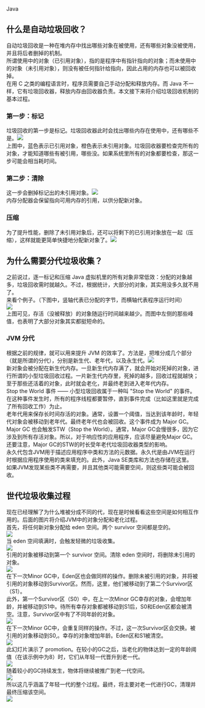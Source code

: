 Java
<a name="L9PdB"></a>
## 什么是自动垃圾回收？
自动垃圾回收是一种在堆内存中找出哪些对象在被使用，还有哪些对象没被使用，并且将后者删掉的机制。<br />所谓使用中的对象（已引用对象），指的是程序中有指针指向的对象；而未使用中的对象（未引用对象），则没有被任何指针给指向，因此占用的内存也可以被回收掉。<br />在用 C 之类的编程语言时，程序员需要自己手动分配和释放内存。而 Java 不一样，它有垃圾回收器，释放内存由回收器负责。本文接下来将介绍垃圾回收机制的基本过程。
<a name="qsaFb"></a>
### 第一步：标记
垃圾回收的第一步是标记。垃圾回收器此时会找出哪些内存在使用中，还有哪些不是。![](https://cdn.nlark.com/yuque/0/2022/jpeg/396745/1647485531632-9ea68a32-a559-4c5f-92a2-5b567bfea44d.jpeg#clientId=ue6d18f0b-0419-4&from=paste&id=u19185e05&originHeight=660&originWidth=1077&originalType=url&ratio=1&rotation=0&showTitle=false&status=done&style=shadow&taskId=uec0c9a8f-eb5e-4318-a548-4798a30f8e1&title=)<br />上图中，蓝色表示已引用对象，橙色表示未引用对象。垃圾回收器要检查完所有的对象，才能知道哪些有被引用，哪些没。如果系统里所有的对象都要检查，那这一步可能会相当耗时间。
<a name="Tg6wK"></a>
### 第二步：清除
这一步会删掉标记出的未引用对象。![](https://cdn.nlark.com/yuque/0/2022/jpeg/396745/1647485531638-8768c135-9ba3-483d-a4a2-85f3525f9a58.jpeg#clientId=ue6d18f0b-0419-4&from=paste&id=u74cd809f&originHeight=625&originWidth=1080&originalType=url&ratio=1&rotation=0&showTitle=false&status=done&style=shadow&taskId=u1d8cd81a-57bf-44b2-93b6-14064ab11ac&title=)<br />内存分配器会保留指向可用内存的引用，以供分配新对象。
<a name="skGxM"></a>
### 压缩
为了提升性能，删除了未引用对象后，还可以将剩下的已引用对象放在一起（压缩），这样就能更简单快捷地分配新对象了。![](https://cdn.nlark.com/yuque/0/2022/jpeg/396745/1647485531618-ee887516-027a-4185-b63b-c801d598b65b.jpeg#clientId=ue6d18f0b-0419-4&from=paste&id=u9528498f&originHeight=637&originWidth=1073&originalType=url&ratio=1&rotation=0&showTitle=false&status=done&style=shadow&taskId=ue0c8943c-b640-4439-904e-716d94c7193&title=)
<a name="VkoOw"></a>
## 为什么需要分代垃圾收集？
之前说过，逐一标记和压缩 Java 虚拟机里的所有对象非常低效：分配的对象越多，垃圾回收需时就越久。不过，根据统计，大部分的对象，其实用没多久就不用了。<br />来看个例子。（下图中，竖轴代表已分配的字节，而横轴代表程序运行时间）<br />![](https://cdn.nlark.com/yuque/0/2022/png/396745/1647485531658-00f354ef-f080-4604-9b81-7513ed9a119d.png#clientId=ue6d18f0b-0419-4&from=paste&id=u0aded37f&originHeight=411&originWidth=647&originalType=url&ratio=1&rotation=0&showTitle=false&status=done&style=shadow&taskId=u1f611f2f-d29f-4f41-90a3-b37799b8f14&title=)<br />上图可见，存活（没被释放）的对象随运行时间越来越少。而图中左侧的那些峰值，也表明了大部分对象其实都挺短命的。
<a name="L74W4"></a>
### JVM 分代
根据之前的规律，就可以用来提升 JVM 的效率了。方法是，把堆分成几个部分（就是所谓的分代），分别是新生代、老年代，以及永生代。![](https://cdn.nlark.com/yuque/0/2022/jpeg/396745/1647485531652-685f993b-7557-4ecb-8e00-d620fde81306.jpeg#clientId=ue6d18f0b-0419-4&from=paste&id=u379f48f1&originHeight=596&originWidth=1080&originalType=url&ratio=1&rotation=0&showTitle=false&status=done&style=shadow&taskId=u8e9c7a74-cf0e-45c1-a92b-1666616c93e&title=)<br />新对象会被分配在新生代内存。一旦新生代内存满了，就会开始对死掉的对象，进行所谓的小型垃圾回收过程。一片新生代内存里，死掉的越多，回收过程就越快；至于那些还活着的对象，此时就会老化，并最终老到进入老年代内存。<br />Stop the World 事件 —— 小型垃圾回收属于一种叫 "Stop the World" 的事件。在这种事件发生时，所有的程序线程都要暂停，直到事件完成（比如这里就是完成了所有回收工作）为止。<br />老年代用来保存长时间存活的对象。通常，设置一个阈值，当达到该年龄时，年轻代对象会被移动到老年代。最终老年代也会被回收。这个事件成为 Major GC。<br />Major GC 也会触发STW（Stop the World）。通常，Major GC会慢很多，因为它涉及到所有存活对象。所以，对于响应性的应用程序，应该尽量避免Major GC。还要注意，Major GC的STW的时长受年老代垃圾回收器类型的影响。<br />永久代包含JVM用于描述应用程序中类和方法的元数据。永久代是由JVM在运行时根据应用程序使用的类来填充的。此外，Java SE类库和方法也存储在这里。<br />如果JVM发现某些类不再需要，并且其他类可能需要空间，则这些类可能会被回收。
<a name="gLoGm"></a>
## 世代垃圾收集过程
现在已经理解了为什么堆被分成不同的代，现在是时候看看这些空间是如何相互作用的。后面的图片将介绍JVM中的对象分配和老化过程。<br />首先，将任何新对象分配给 eden 空间。两个 survivor 空间都是空的。<br />![](https://cdn.nlark.com/yuque/0/2022/jpeg/396745/1647485532098-362512a7-0d4a-4640-b327-3073ef0530e3.jpeg#clientId=ue6d18f0b-0419-4&from=paste&id=ua1692110&originHeight=616&originWidth=1080&originalType=url&ratio=1&rotation=0&showTitle=false&status=done&style=shadow&taskId=u42e48e8f-266c-4f97-862b-67cde6b3459&title=)<br />当 eden 空间填满时，会触发轻微的垃圾收集。<br />![](https://cdn.nlark.com/yuque/0/2022/jpeg/396745/1647485532123-baad9e51-e9d7-49ae-8749-8d3a648cab6f.jpeg#clientId=ue6d18f0b-0419-4&from=paste&id=u230b17c4&originHeight=612&originWidth=1023&originalType=url&ratio=1&rotation=0&showTitle=false&status=done&style=shadow&taskId=u495aacf4-ed59-4345-8d50-58712e9e7e1&title=)<br />引用的对象被移动到第一个 survivor 空间。清除 eden 空间时，将删除未引用的对象。<br />![](https://cdn.nlark.com/yuque/0/2022/jpeg/396745/1647485532137-ab364f9d-8ed9-4b15-9892-ba1bd58c2d73.jpeg#clientId=ue6d18f0b-0419-4&from=paste&id=u173b05c7&originHeight=610&originWidth=1080&originalType=url&ratio=1&rotation=0&showTitle=false&status=done&style=shadow&taskId=uad9effe3-f14e-4dca-a229-29b2c6646b7&title=)<br />在下一次Minor GC中，Eden区也会做同样的操作。删除未被引用的对象，并将被引用的对象移动到Survivor区。然而，这里，他们被移动到了第二个Survivor区（S1）。<br />此外，第一个Survivor区（S0）中，在上一次Minor GC幸存的对象，会增加年龄，并被移动到S1中。待所有幸存对象都被移动到S1后，S0和Eden区都会被清空。注意，Survivor区中有了不同年龄的对象。<br />![](https://cdn.nlark.com/yuque/0/2022/jpeg/396745/1647485532150-e67ac56a-fe01-481c-8e2f-b7c0e86b4035.jpeg#clientId=ue6d18f0b-0419-4&from=paste&id=u6677e46b&originHeight=630&originWidth=1080&originalType=url&ratio=1&rotation=0&showTitle=false&status=done&style=shadow&taskId=u6c4fae41-4ac5-4fa1-8b85-d3ce6511f34&title=)<br />在下一次Minor GC中，会重复同样的操作。不过，这一次Survivor区会交换。被引用的对象移动到S0,。幸存的对象增加年龄。Eden区和S1被清空。<br />![](https://cdn.nlark.com/yuque/0/2022/jpeg/396745/1647485532371-300ffde8-4b06-4c7d-af91-cc23be3ea0c7.jpeg#clientId=ue6d18f0b-0419-4&from=paste&id=u2e19e111&originHeight=654&originWidth=1044&originalType=url&ratio=1&rotation=0&showTitle=false&status=done&style=shadow&taskId=ub321c40f-ffd1-4d18-87bd-4ad71c75c74&title=)<br /> 此幻灯片演示了 promotion。在较小的GC之后，当老化的物体达到一定的年龄阈值（在该示例中为8）时，它们从年轻一代晋升到老一代。<br />![](https://cdn.nlark.com/yuque/0/2022/jpeg/396745/1647485532616-dae810aa-d07e-49c3-b9f6-4b766aa6db1e.jpeg#clientId=ue6d18f0b-0419-4&from=paste&id=u29e5df7c&originHeight=693&originWidth=1052&originalType=url&ratio=1&rotation=0&showTitle=false&status=done&style=shadow&taskId=ue684598b-222d-4280-9c12-cf90d3003ba&title=)<br />随着较小的GC持续发生，物体将继续被推广到老一代空间。<br />![](https://cdn.nlark.com/yuque/0/2022/jpeg/396745/1647485532745-10900c70-57fb-47e6-ae26-7c9bae1af56c.jpeg#clientId=ue6d18f0b-0419-4&from=paste&id=udb193657&originHeight=738&originWidth=845&originalType=url&ratio=1&rotation=0&showTitle=false&status=done&style=shadow&taskId=u7f9dd38d-9de0-47fb-af36-b1cb865fa13&title=)<br />所以这几乎涵盖了年轻一代的整个过程。最终，将主要对老一代进行GC，清理并最终压缩该空间。<br />![](https://cdn.nlark.com/yuque/0/2022/jpeg/396745/1647485532752-102a3c5d-69fe-41cb-be32-d88ac474e13a.jpeg#clientId=ue6d18f0b-0419-4&from=paste&id=uf43758cf&originHeight=765&originWidth=974&originalType=url&ratio=1&rotation=0&showTitle=false&status=done&style=shadow&taskId=ud6342652-2a06-46c7-9356-3d7da399b0f&title=)
